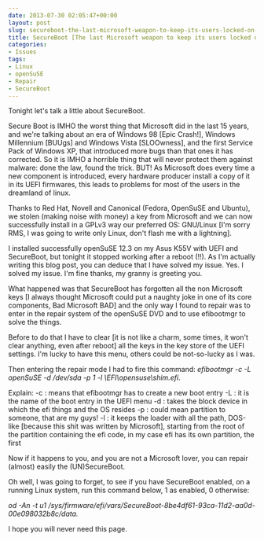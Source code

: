 ```yaml
---
date: 2013-07-30 02:05:47+00:00
layout: post
slug: secureboot-the-last-microsoft-weapon-to-keep-its-users-locked-on-windows-8
title: SecureBoot [The last Microsoft weapon to keep its users locked on Windows... 8]
categories:
- Issues
tags:
- Linux
- openSuSE
- Repair
- SecureBoot
---
```


Tonight let's talk a little about SecureBoot.
<!--more-->

Secure Boot is IMHO the worst thing that Microsoft did in the last 15 years, and we're talking about an era of Windows 98 [Epic Crash!], Windows Millennium [BUUgs] and Windows Vista [SLOOwness], and the first Service Pack of Windows XP, that introduced more bugs than that ones it has corrected. So it is IMHO a horrible thing that will never protect them against malware: done the law, found the trick. BUT! As Microsoft does every time a new component is introduced, every hardware producer install a copy of it in its UEFI firmwares, this leads to problems for most of the users in the dreamland of linux.

Thanks to Red Hat, Novell and Canonical (Fedora, OpenSuSE and Ubuntu), we stolen (making noise with money) a key from Microsoft and we can now successfully install in a GPLv3 way our preferred OS: GNU/Linux [I'm sorry RMS, I was going to write only Linux, don't flash me with a lightning].

I installed successfully openSuSE 12.3 on my Asus K55V with UEFI and SecureBoot, but tonight it stopped working after a reboot (!!). As I'm actually writing this blog post, you can deduce that I have solved my issue. Yes. I solved my issue. I'm fine thanks, my granny is greeting you.

What happened was that SecureBoot has forgotten all the non Microsoft keys [I always thought Microsoft could put a naughty joke in one of its core components, Bad Microsoft BAD] and the only way I found to repair was to enter in the repair system of the openSuSE DVD and to use efibootmgr to solve the things.

Before to do that I have to clear [it is not like a charm, some times, it won't clear anything, even after reboot] all the keys in the key store of the UEFI settings. I'm lucky to have this menu, others could be not-so-lucky as I was.

Then entering the repair mode I had to fire this command: _efibootmgr -c -L openSuSE -d /dev/sda -p 1 -l \\EFI\\opensuse\\shim.efi_.

Explain:
-c : means that efibootmgr has to create a new boot entry
-L : it is the name of the boot entry in the UEFI menu
-d : takes the block device in which the efi things and the OS resides
-p : could mean partition to someone, that are my guys!
-l : it keeps the loader with all the path, DOS-like [because this shit was written by Microsoft], starting from the root of the partition containing the efi code, in my case efi has its own partition, the first

Now if it happens to you, and you are not a Microsoft lover, you can repair (almost) easily the (UN)SecureBoot.

Oh well, I was going to forget, to see if you have SecureBoot enabled, on a running Linux system, run this command below, 1 as enabled, 0 otherwise:

_od -An -t u1 /sys/firmware/efi/vars/SecureBoot-8be4df61-93ca-11d2-aa0d-00e098032b8c/data._

I hope you will never need this page.
